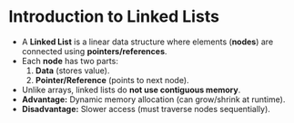 # Introduction to Linked Lists

- A **Linked List** is a linear data structure where elements (**nodes**) are connected using **pointers/references**.
- Each **node** has two parts:
  1. **Data** (stores value).
  2. **Pointer/Reference** (points to next node).
- Unlike arrays, linked lists do **not use contiguous memory**.
- **Advantage:** Dynamic memory allocation (can grow/shrink at runtime).
- **Disadvantage:** Slower access (must traverse nodes sequentially).
